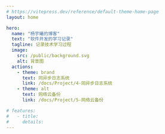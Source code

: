 ```yaml
---
# https://vitepress.dev/reference/default-theme-home-page
layout: home

hero:
  name: "杨宇曦的博客"
  text: "软件开发的学习记录"
  tagline: 记录技术学习过程
  image:
    src: /public/background.svg
    alt: 背景图
  actions:
    - theme: brand
      text: 同异步日志系统
      link: /docs/Project/4-同异步日志系统
    - theme: alt
      text: 网络云备份
      link: /docs/Project/5-网络云备份

# features:
#   - title:
#     details:
---
```

